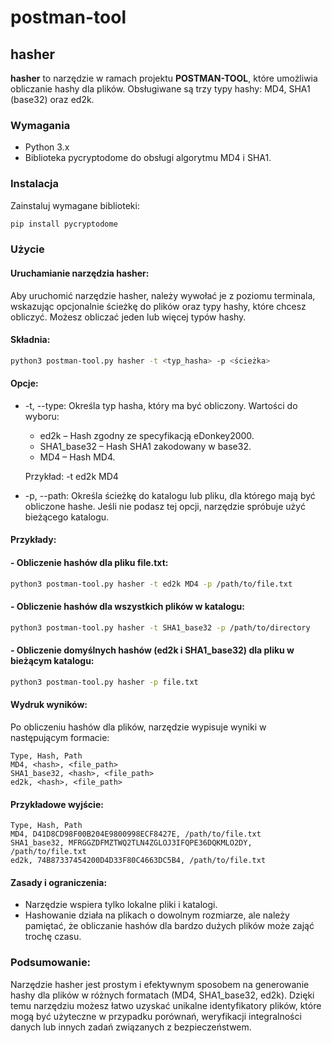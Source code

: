 # postman-tool

## hasher

**hasher** to narzędzie w ramach projektu **POSTMAN-TOOL**, które umożliwia obliczanie hashy dla plików. Obsługiwane są trzy typy hashy: MD4, SHA1 (base32) oraz ed2k.

### Wymagania

- Python 3.x
- Biblioteka pycryptodome do obsługi algorytmu MD4 i SHA1.

### Instalacja

Zainstaluj wymagane biblioteki:

```bash
pip install pycryptodome
```

### Użycie
#### Uruchamianie narzędzia hasher:

Aby uruchomić narzędzie hasher, należy wywołać je z poziomu terminala, wskazując opcjonalnie ścieżkę do plików oraz typy hashy, które chcesz obliczyć. Możesz obliczać jeden lub więcej typów hashy.

#### Składnia:
```bash
python3 postman-tool.py hasher -t <typ_hasha> -p <ścieżka>
```
#### Opcje:

- -t, --type: Określa typ hasha, który ma być obliczony. Wartości do wyboru:
  - ed2k – Hash zgodny ze specyfikacją eDonkey2000.
  - SHA1_base32 – Hash SHA1 zakodowany w base32.
  - MD4 – Hash MD4. 

  Przykład: -t ed2k MD4
- -p, --path: Określa ścieżkę do katalogu lub pliku, dla którego mają być obliczone hashe. Jeśli nie podasz tej opcji, narzędzie spróbuje użyć bieżącego katalogu.

#### Przykłady:

#### - Obliczenie hashów dla pliku file.txt:
```bash
python3 postman-tool.py hasher -t ed2k MD4 -p /path/to/file.txt
```
#### - Obliczenie hashów dla wszystkich plików w katalogu:
```bash
python3 postman-tool.py hasher -t SHA1_base32 -p /path/to/directory
```
#### - Obliczenie domyślnych hashów (ed2k i SHA1_base32) dla pliku w bieżącym katalogu:
```bash
python3 postman-tool.py hasher -p file.txt
```
#### Wydruk wyników:
Po obliczeniu hashów dla plików, narzędzie wypisuje wyniki w następującym formacie:

```php-template
Type, Hash, Path
MD4, <hash>, <file_path>
SHA1_base32, <hash>, <file_path>
ed2k, <hash>, <file_path>
```
#### Przykładowe wyjście:
```php-template
Type, Hash, Path
MD4, D41D8CD98F00B204E9800998ECF8427E, /path/to/file.txt
SHA1_base32, MFRGGZDFMZTWQ2TLN4ZGLOJ3IFQPE36DQKMLO2DY, /path/to/file.txt
ed2k, 74B87337454200D4D33F80C4663DC5B4, /path/to/file.txt
```
#### Zasady i ograniczenia:
- Narzędzie wspiera tylko lokalne pliki i katalogi.
- Hashowanie działa na plikach o dowolnym rozmiarze, ale należy pamiętać, że obliczanie hashów dla bardzo dużych plików może zająć trochę czasu.

### Podsumowanie:
Narzędzie hasher jest prostym i efektywnym sposobem na generowanie hashy dla plików w różnych formatach (MD4, SHA1_base32, ed2k). Dzięki temu narzędziu możesz łatwo uzyskać unikalne identyfikatory plików, które mogą być użyteczne w przypadku porównań, weryfikacji integralności danych lub innych zadań związanych z bezpieczeństwem.
